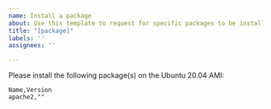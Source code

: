 ```yaml
---
name: Install a package
about: Use this template to request for specific packages to be installed
title: "[package]"
labels: ''
assignees: ''

---
```


Please install the following package(s) on the Ubuntu 20.04 AMI:

<!-- BEGIN DO NOT DELETE -->
```
Name,Version
apache2,""
```
<!-- END DO NOT DELETE -->
